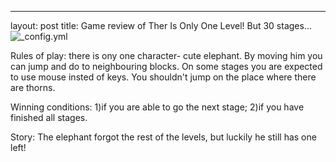 ---
layout: post
title: Game review of Ther Is Only One Level!
But 30 stages...
![_config.yml](http://toonbarn.com/wordpress/wp-content/uploads/2009/09/this-is-the-only-level.jpg)

Rules of play: there is ony one character- cute elephant. By moving him you can jump and do to neighbouring blocks. On some stages you are expected to use mouse insted of keys. You shouldn't jump on the place where there are thorns.

Winning conditions: 1)if you are able to go the next stage; 2)if you have finished all stages.
 
Story: The elephant forgot the rest of the levels, but luckily he still has one left!
